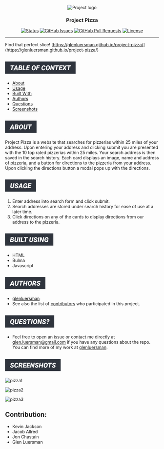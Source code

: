 <p align="center">
 <img width=200px height=200px src="./assets/images/project-pizza-logo.png" alt="Project logo"></a>
</p>

<h3 align="center">Project Pizza</h3>

<div align="center">

[![Status](https://img.shields.io/badge/status-active-success.svg)]()
[![GitHub Issues](https://img.shields.io/github/issues/glenluersman/project-pizza.svg)](https://github.com/glenluersman/project-pizza/issues)
[![GitHub Pull Requests](https://img.shields.io/github/issues-pr/glenluersman/project-pizza.svg)](https://github.com/glenluersman/project-pizza/pulls)
[![License](https://img.shields.io/badge/license-MIT-blue.svg)](/LICENSE)

</div>

---

Find that perfect slice! [https://glenluersman.github.io/project-pizza/](https://glenluersman.github.io/project-pizza/)

## <img src="https://github.com/teamjuli0/readme-badges/blob/main/themes/clean-dark/menu-categories/table-of-context.png?raw=true" style="height: 40px">

- [About](#about)
- [Usage](#usage)
- [Built With](#built_using)
- [Authors](#authors)
- [Questions](#questions)
- [Screenshots](#screenshots)

## <img id="about" src="https://github.com/teamjuli0/readme-badges/blob/main/themes/clean-dark/menu-categories/about.png?raw=true" style="height: 40px">

Project Pizza is a website that searches for pizzerias within 25 miles of your address. Upon entering your address and clicking submit you are presented with the 10 top rated pizzerias within 25 miles. Your search address is then saved in the search history. Each card displays an image, name and address of pizzeria, and a button for directions to the pizzeria from your address. Upon clicking the directions button a modal pops up with the directions. 

## <img id="usage" src="https://github.com/teamjuli0/readme-badges/blob/main/themes/clean-dark/menu-categories/usage.png?raw=true" style="height: 40px">

1. Enter address into search form and click submit.
2. Search addresses are stored under search history for ease of use at a later time.
3. Click directions on any of the cards to display directions from our address to the pizzeria.

## <img id="built_using" src="https://github.com/teamjuli0/readme-badges/blob/main/themes/clean-dark/menu-categories/built-using.png?raw=true" style="height: 40px">

- HTML
- Bulma
- Javascript

## <img id="authors" src="https://github.com/teamjuli0/readme-badges/blob/main/themes/clean-dark/menu-categories/authors.png?raw=true" style="height: 40px">

- [glenluersman](https://github.com/glenluersman)
- See also the list of [contributors](https://github.com/YourFunkyDad/project-pizza/contributors) who participated in this project.

## <img id="questions" src="https://github.com/teamjuli0/readme-badges/blob/main/themes/clean-dark/menu-categories/questions-alt.png?raw=true" style="height: 40px">

- Feel free to open an issue or contact me directly at glen.luersman@gmail.com if you have any questions about the repo. You can find more of my work at [glenluersman](https://github.com/glenluersman/).

## <img id="screenshots" src="https://github.com/teamjuli0/readme-badges/blob/main/themes/clean-dark/menu-categories/screenshots.png?raw=true" style="height: 40px">

![pizza1](https://user-images.githubusercontent.com/91103314/146656418-8aaa3253-0932-4fdf-b935-1ea4088d3e54.PNG)

![pizza2](https://user-images.githubusercontent.com/91103314/146656451-0be01eb8-4196-4add-8839-d7f77a3b879f.PNG)

![pizza3](https://user-images.githubusercontent.com/91103314/146686371-be63436f-f9f7-4d24-abd1-aeb9139b806c.PNG)


## Contribution:
* Kevin Jackson
* Jacob Allred
* Jon Chastain
* Glen Luersman
